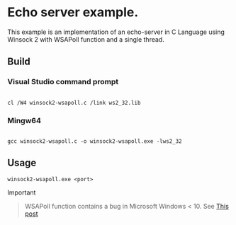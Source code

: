 # Echo server example.

This example is an implementation of an echo-server in C Language using Winsock 2 with WSAPoll function and a single thread.

## Build

### Visual Studio command prompt

```

cl /W4 winsock2-wsapoll.c /link ws2_32.lib

```

### Mingw64

```

gcc winsock2-wsapoll.c -o winsock2-wsapoll.exe -lws2_32

```

## Usage

```
winsock2-wsapoll.exe <port>

```

> [!IMPORTANT]

> WSAPoll function contains a bug in Microsoft Windows < 10. See [This post](https://daniel.haxx.se/blog/2012/10/10/wsapoll-is-broken/)
